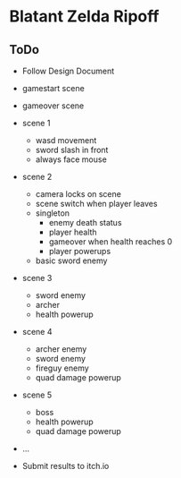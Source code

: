 # Blatant Zelda Ripoff

## ToDo
- Follow Design Document
- gamestart scene
- gameover scene
- scene 1
  - wasd movement
  - sword slash in front
  - always face mouse
- scene 2
  - camera locks on scene
  - scene switch when player leaves
  - singleton
    - enemy death status
    - player health
    - gameover when health reaches 0
    - player powerups
  - basic sword enemy
- scene 3
  - sword enemy
  - archer
  - health powerup
- scene 4
  - archer enemy
  - sword enemy
  - fireguy enemy
  - quad damage powerup
- scene 5
  - boss
  - health powerup
  - quad damage powerup

- ...
- Submit results to itch.io
